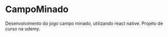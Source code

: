 # CampoMinado
Desenvolvimento do jogo campo minado, utilizando react native. Projeto de curso na udemy.
